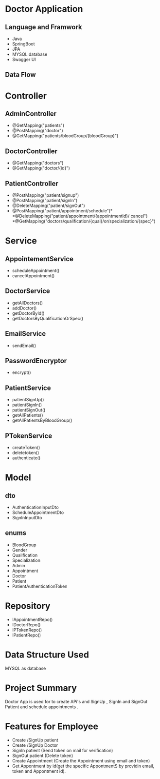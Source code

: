 # Doctor Application 
## Language and Framwork
 * Java
 * SpringBoot
 * JPA
 *  MYSQL database
 *  Swagger UI
## Data Flow
# Controller
## AdminController
* @GetMapping("patients")
* @PostMapping("doctor")
* @GetMapping("patients/bloodGroup/{bloodGroup}")
## DoctorController
* @GetMapping("doctors")
* @GetMapping("doctor/{id}")
## PatientController
*  @PostMapping("patient/signup")
* @PostMapping("patient/signIn")
* @DeleteMapping("patient/signOut")
* @PostMapping("patient/appointment/schedule")* *@DeleteMapping("patient/appointment/{appointmentId}/
  cancel")
*@GetMapping("doctors/qualification/{qual}/or/specialization/{spec}")
# Service
 ## AppointementService
 * scheduleAppointment()
 * cancelAppointment()
 ## DoctorService
 * getAllDoctors()
 * addDoctor()
 * getDoctorById()
 * getDoctorsByQualificationOrSpec()
 ## EmailService
 * sendEmail()
 ## PasswordEncryptor
 * encrypt()
 ## PatientService
 * patientSignUp()
 * patientSignIn()
 * patientSignOut()
 * getAllPatients()
 * getAllPatientsByBloodGroup()
 ## PTokenService
 * createToken()
 * deletetoken()
 * authenticate()
# Model
## dto
* AuthenticationInputDto
* ScheduleAppointmentDto
* SignInInputDto
## enums
* BloodGroup
* Gender
* Qualification
* Specialization
* Admin
* Appointment
* Doctor
* Patient
* PatientAuthenticationToken
# Repository
 * IAppointmentRepo()
 * IDoctorRepo()
 * IPTokenRepo()
 * IPatientRepo()
 
# Data Structure Used
 MYSQL as database
# Project Summary
Doctor App is used for to create APi's and SignUp , SignIn and SignOut Patient and schedule  appointments .

# Features for Employee
* Create /SignUp patient
* Create /SignUp Doctor
* SignIn patient (Send token on mail for verification)
* SignOut patient (Delete token)
* Create Appointment (Create the Appointment using email and token)
* Get Appontment by id(get the specific AppontmentS by providin email, token and Appontment id).


